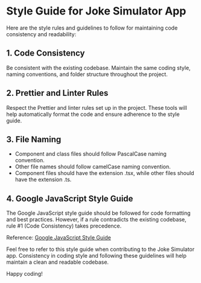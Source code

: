# Style Guide for Joke Simulator App

Here are the style rules and guidelines to follow for maintaining code consistency and readability:

## 1. Code Consistency

Be consistent with the existing codebase. Maintain the same coding style, naming conventions, and folder structure throughout the project.

## 2. Prettier and Linter Rules

Respect the Prettier and linter rules set up in the project. These tools will help automatically format the code and ensure adherence to the style guide.

## 3. File Naming

- Component and class files should follow PascalCase naming convention.
- Other file names should follow camelCase naming convention.
- Component files should have the extension .tsx, while other files should have the extension .ts.

## 4. Google JavaScript Style Guide

The Google JavaScript style guide should be followed for code formatting and best practices. However, if a rule contradicts the existing codebase, rule #1 (Code Consistency) takes precedence.

Reference: [Google JavaScript Style Guide](https://google.github.io/styleguide/jsguide.html)

<!-- ## 5. Grammar Rules

Follow these grammar rules when writing comments and function descriptions:

- Function descriptions should start with a verb using the third person singular.
  - Example: `/** Tests the validity of the input. */`

- Inline comments within procedures should use the imperative form.
  - Example: `// Check whether the value is true.`

- Acronyms should be uppercased in comments.
  - Example: `// IP, DOM, CORS, URL...`
  - Exception: Identity Provider = IdP

- Acronyms should be capitalized (but not uppercased) in variable names.
  - Example: `redirectUrl()`, `signInIdp()`

- Avoid using "login" in comments. Use "sign-in" if it's a noun and "sign in" if it's a verb. Follow the same convention for variable names.
  - Example: `// The sign-in method.`
  - Example: `// Signs in the user.`

- Start an inline comment with a capital letter (unless referring to the name of a variable/function) and end it with a period.
  - Example: `// This is a valid inline comment.` -->

Feel free to refer to this style guide when contributing to the Joke Simulator app. Consistency in coding style and following these guidelines will help maintain a clean and readable codebase.

Happy coding!
